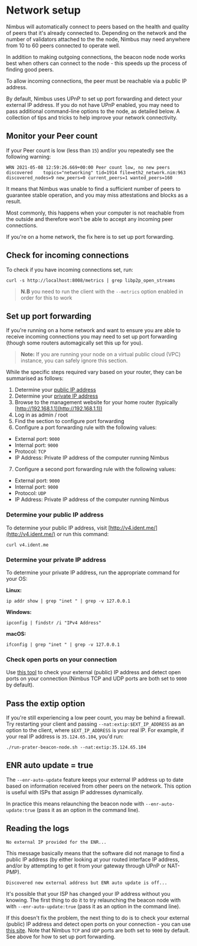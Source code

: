 # Network setup

Nimbus will automatically connect to peers based on the health and quality of peers that it's already connected to. Depending on the network and the number of validators attached to the the node, Nimbus may need anywhere from 10 to 60 peers connected to operate well.

In addition to making outgoing connections, the beacon node node works best when others can connect to the node - this speeds up the process of finding good peers.

To allow incoming connections, the peer must be reachable via a public IP address.

By default, Nimbus uses UPnP to set up port forwarding and detect your external IP address. If you do not have UPnP enabled, you may need to pass additional command-line options to the node, as detailed below.
A collection of tips and tricks to help improve your network connectivity.

## Monitor your Peer count

If your Peer count is low (less than `15`) and/or you repeatedly see the following warning:
```
WRN 2021-05-08 12:59:26.669+00:00 Peer count low, no new peers discovered    topics="networking" tid=1914 file=eth2_network.nim:963 discovered_nodes=9 new_peers=0 current_peers=1 wanted_peers=160
```

It means that Nimbus was unable to find a sufficient number of peers to guarantee stable operation, and you may miss attestations and blocks as a result. 

Most commonly, this happens when your computer is not reachable from the outside and therefore won't be able to accept any incoming peer connections.

If you're on a home network, the fix here is to set up port forwarding.

## Check for incoming connections

To check if you have incoming connections set, run:

```
curl -s http://localhost:8008/metrics | grep libp2p_open_streams 
```

> **N.B** you need to run the client with the `--metrics` option enabled in order for this to work


## Set up port forwarding

If you're running on a home network and want to ensure you are able to receive incoming connections you may need to set up port forwarding (though some routers automagically set this up for you).


> **Note:** If you are running your node on a virtual public cloud (VPC) instance, you can safely ignore this section.

While the specific steps required vary based on your router, they can be summarised as follows:

1. Determine your [public IP address](./networking.md#determine-your-public-ip-address)
2. Determine your [private IP address](./networking.md#determine-your-private-ip-address)
3. Browse to the management website for your home router (typically [http://192.168.1.1](http://192.168.1.1))
4. Log in as admin / root
5. Find the section to configure port forwarding
6. Configure a port forwarding rule with the following values:
- External port: `9000`
- Internal port: `9000`
- Protocol: `TCP`
- IP Address: Private IP address of the computer running Nimbus
7. Configure a second port forwarding rule with the following values:
- External port: `9000`
- Internal port: `9000`
- Protocol: `UDP`
- IP Address: Private IP address of the computer running Nimbus

### Determine your public IP address

To determine your public IP address, visit [http://v4.ident.me/](http://v4.ident.me/) or run this command:

```
curl v4.ident.me
```

### Determine your private IP address

To determine your private IP address, run the appropriate command for your OS:

**Linux:**

```
ip addr show | grep "inet " | grep -v 127.0.0.1
```

**Windows:**

```
ipconfig | findstr /i "IPv4 Address"
```

**macOS:**

```
ifconfig | grep "inet " | grep -v 127.0.0.1
```

### Check open ports on your connection

Use [this tool](https://www.yougetsignal.com/tools/open-ports/) to check your external (public) IP address and detect open ports on your connection (Nimbus TCP and UDP ports are both set to `9000` by default).


## Pass the extip option

If you're still experiencing a low peer count, you may be behind a firewall. Try restarting your client and passing `--nat:extip:$EXT_IP_ADDRESS` as an option to the client,  where `$EXT_IP_ADDRESS` is your real IP. For example, if your real IP address is `35.124.65.104`, you'd run:

```
./run-prater-beacon-node.sh --nat:extip:35.124.65.104
```

## ENR auto update = true


The `--enr-auto-update` feature keeps your external IP address up to date based on information received from other peers on the network. This option is useful with ISPs that assign IP addresses dynamically.

In practice this means relaunching the beacon node with `--enr-auto-update:true` (pass it as an option in the command line).

## Reading the logs

`No external IP provided for the ENR...`

This message basically means that the software did not manage to find a public IP address (by either looking at your routed interface IP address, and/or by attempting to get it from your gateway through UPnP or NAT-PMP).

`Discovered new external address but ENR auto update is off...` 

It's possible that your ISP has changed your IP address without you knowing. The first thing to do it to try relaunching the beacon node with with `--enr-auto-update:true` (pass it as an option in the command line).

If this doesn't fix the problem, the next thing to do is to check your external (public) IP address and detect open ports on your connection - you can use [this site](https://www.yougetsignal.com/tools/open-ports/ ).  Note that Nimbus `TCP` and `UDP` ports are both set to `9000` by default. See above for how to set up port forwarding.


